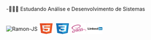 -‍👨‍💻🚀 Estudando Análise e Desenvolvimento de Sistemas

<div style="display: inline_block"><br>
  <img align="center" alt="Ramon-JS" height="30" width="40" src="https://cdn.jsdelivr.net/gh/devicons/devicon/icons/javascript/javascript-original.svg">
  <img align="center" alt="Ramon-HTML" height="30" width="40" src="https://raw.githubusercontent.com/devicons/devicon/master/icons/html5/html5-original.svg">
  <img align="center" alt="Ramon-CSS" height="30" width="40" src="https://raw.githubusercontent.com/devicons/devicon/master/icons/css3/css3-original.svg">
  <img align="center" alt="Ramon-CSS" height="30" width="40" src="https://raw.githubusercontent.com/devicons/devicon/master/icons/sass/sass-original.svg">
    <img align="center" alt="Ramon-CSS" height="30" width="40" src="https://github.com/devicons/devicon/blob/master/icons/linkedin/linkedin-original-wordmark.svg">
</div>
